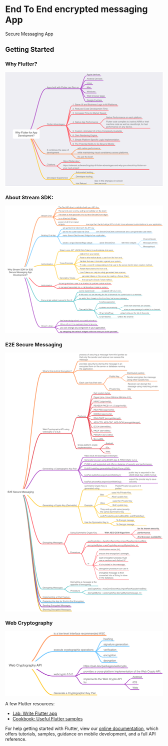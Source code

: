 # End To End encrypted messaging App
Secure Messaging App

## Getting Started
### Why Flutter?

![img.png](images/Flutter_Intro.png)


### About Stream SDK:

![img.png](images/StreamSDKStuff.png)


### E2E Secure Messaging 

![img.png](images/E2E_Secure_Messaging.png)

### Web Cryptography
![img.png](images/Web_Cryptography_API.png)


A few Flutter resources:
- [Lab: Write Flutter app](https://flutter.dev/docs/get-started/codelab)
- [Cookbook: Useful Flutter samples](https://flutter.dev/docs/cookbook)

For help getting started with Flutter, view our
[online documentation](https://flutter.dev/docs), which offers tutorials,
samples, guidance on mobile development, and a full API reference.
